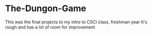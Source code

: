# The-Dungon-Game
This was the final projects to my intro to CSCI class, freshman year
It's rough and has a lot of room for improvement
